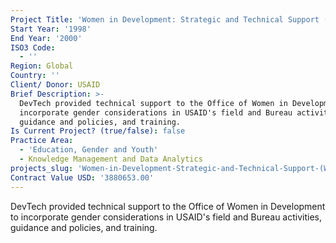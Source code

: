 ```yaml
---
Project Title: 'Women in Development: Strategic and Technical Support (WIDStrat)'
Start Year: '1998'
End Year: '2000'
ISO3 Code:
  - ''
Region: Global
Country: ''
Client/ Donor: USAID
Brief Description: >-
  DevTech provided technical support to the Office of Women in Development to
  incorporate gender considerations in USAID's field and Bureau activities,
  guidance and policies, and training.
Is Current Project? (true/false): false
Practice Area:
  - 'Education, Gender and Youth'
  - Knowledge Management and Data Analytics
projects_slug: 'Women-in-Development-Strategic-and-Technical-Support-(WIDStrat)'
Contract Value USD: '3880653.00'
---
```

DevTech provided technical support to the Office of Women in Development to incorporate gender considerations in USAID's field and Bureau activities, guidance and policies, and training.
